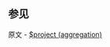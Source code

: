 ## 参见

原文 - [$project (aggregation)]( https://docs.mongodb.com/manual/reference/operator/aggregation/project/ )

